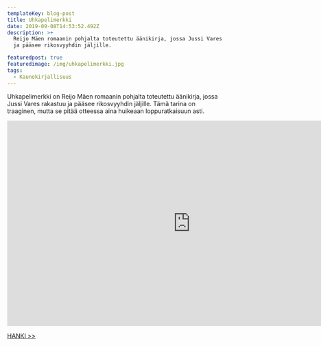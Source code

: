 ```yaml
---
templateKey: blog-post
title: Uhkapelimerkki
date: 2019-09-08T14:53:52.492Z
description: >+
  Reijo Mäen romaanin pohjalta toteutettu äänikirja, jossa Jussi Vares rakastuu
  ja pääsee rikosvyyhdin jäljille. 

featuredpost: true
featuredimage: /img/uhkapelimerkki.jpg
tags:
  - Kaunokirjallisuus
---
```

Uhkapelimerkki on Reijo Mäen romaanin pohjalta toteutettu äänikirja, jossa Jussi Vares rakastuu ja pääsee rikosvyyhdin jäljille. Tämä tarina on traaginen, mutta se pitää otteessa aina huikeaan loppuratkaisuun asti.

<iframe width="853" height="480" src="https://www.youtube.com/embed/D7zU9-pDq3E" frameborder="0" allow="accelerometer; autoplay; encrypted-media; gyroscope; picture-in-picture" allowfullscreen></iframe>

[HANKI >>](http://clk.tradedoubler.com/click?p(345)a(1824918)g(16952822)url(http://cdon.fi/audio_book/reijo-m%C3%A4ki/uhkapelimerkki-18946558))
